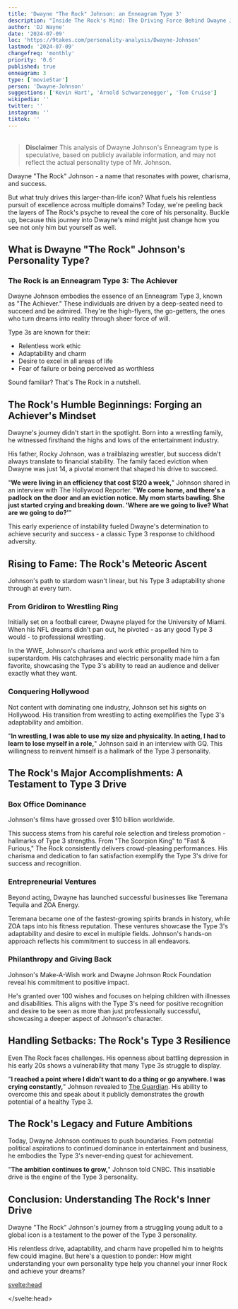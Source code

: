 ```yaml
---
title: 'Dwayne "The Rock" Johnson: an Enneagram Type 3'
description: "Inside The Rock's Mind: The Driving Force Behind Dwayne Johnson's Success"
author: 'DJ Wayne'
date: '2024-07-09'
loc: 'https://9takes.com/personality-analysis/Dwayne-Johnson'
lastmod: '2024-07-09'
changefreq: 'monthly'
priority: '0.6'
published: true
enneagram: 3
type: ['movieStar']
person: 'Dwayne-Johnson'
suggestions: ['Kevin Hart', 'Arnold Schwarzenegger', 'Tom Cruise']
wikipedia: ''
twitter: ''
instagram: ''
tiktok: ''
---
```


<!-- // notes:  -->

<script>
	import  PopCard  from "$lib/components/atoms/PopCard.svelte";
import BlogPurpose from '$lib/components/blog/BlogPurpose.svelte'
</script>
<div
	style="display: flex;
    justify-content: center;
    margin: 1rem 0;
	"
>
	<PopCard
		image={`/types/3s/${'Dwayne-Johnson'}.webp`}
		showIcon={false}
		enneagramType="3"
		displayText="Dwayne Johnson"
		subtext=""
	/>
</div>

> **Disclaimer** This analysis of Dwayne Johnson's Enneagram type is speculative, based on publicly available information, and may not reflect the actual personality type of Mr. Johnson.

<p class="firstLetter">Dwayne "The Rock" Johnson - a name that resonates with power, charisma, and success.</p>

But what truly drives this larger-than-life icon? What fuels his relentless pursuit of excellence across multiple domains? Today, we're peeling back the layers of The Rock's psyche to reveal the core of his personality. Buckle up, because this journey into Dwayne's mind might just change how you see not only him but yourself as well.

## What is Dwayne "The Rock" Johnson's Personality Type?

### The Rock is an Enneagram Type 3: The Achiever

Dwayne Johnson embodies the essence of an Enneagram Type 3, known as "The Achiever." These individuals are driven by a deep-seated need to succeed and be admired. They're the high-flyers, the go-getters, the ones who turn dreams into reality through sheer force of will.

Type 3s are known for their:

- Relentless work ethic
- Adaptability and charm
- Desire to excel in all areas of life
- Fear of failure or being perceived as worthless

Sound familiar? That's The Rock in a nutshell.

## The Rock's Humble Beginnings: Forging an Achiever's Mindset

Dwayne's journey didn't start in the spotlight. Born into a wrestling family, he witnessed firsthand the highs and lows of the entertainment industry.

His father, Rocky Johnson, was a trailblazing wrestler, but success didn't always translate to financial stability. The family faced eviction when Dwayne was just 14, a pivotal moment that shaped his drive to succeed.

"**We were living in an efficiency that cost $120 a week,**" Johnson shared in an interview with The Hollywood Reporter. "**We come home, and there's a padlock on the door and an eviction notice. My mom starts bawling. She just started crying and breaking down. 'Where are we going to live? What are we going to do?'**"

This early experience of instability fueled Dwayne's determination to achieve security and success - a classic Type 3 response to childhood adversity.

## Rising to Fame: The Rock's Meteoric Ascent

Johnson's path to stardom wasn't linear, but his Type 3 adaptability shone through at every turn.

### From Gridiron to Wrestling Ring

Initially set on a football career, Dwayne played for the University of Miami. When his NFL dreams didn't pan out, he pivoted - as any good Type 3 would - to professional wrestling.

In the WWE, Johnson's charisma and work ethic propelled him to superstardom. His catchphrases and electric personality made him a fan favorite, showcasing the Type 3's ability to read an audience and deliver exactly what they want.

### Conquering Hollywood

Not content with dominating one industry, Johnson set his sights on Hollywood. His transition from wrestling to acting exemplifies the Type 3's adaptability and ambition.

"**In wrestling, I was able to use my size and physicality. In acting, I had to learn to lose myself in a role,**" Johnson said in an interview with GQ. This willingness to reinvent himself is a hallmark of the Type 3 personality.

## The Rock's Major Accomplishments: A Testament to Type 3 Drive

### Box Office Dominance

Johnson's films have grossed over $10 billion worldwide.

This success stems from his careful role selection and tireless promotion - hallmarks of Type 3 strengths. From "The Scorpion King" to "Fast & Furious," The Rock consistently delivers crowd-pleasing performances. His charisma and dedication to fan satisfaction exemplify the Type 3's drive for success and recognition.

### Entrepreneurial Ventures

Beyond acting, Dwayne has launched successful businesses like Teremana Tequila and ZOA Energy.

Teremana became one of the fastest-growing spirits brands in history, while ZOA taps into his fitness reputation. These ventures showcase the Type 3's adaptability and desire to excel in multiple fields. Johnson's hands-on approach reflects his commitment to success in all endeavors.

### Philanthropy and Giving Back

Johnson's Make-A-Wish work and Dwayne Johnson Rock Foundation reveal his commitment to positive impact.

He's granted over 100 wishes and focuses on helping children with illnesses and disabilities. This aligns with the Type 3's need for positive recognition and desire to be seen as more than just professionally successful, showcasing a deeper aspect of Johnson's character.

<BlogPurpose/>

## Handling Setbacks: The Rock's Type 3 Resilience

Even The Rock faces challenges. His openness about battling depression in his early 20s shows a vulnerability that many Type 3s struggle to display.

"**I reached a point where I didn't want to do a thing or go anywhere. I was crying constantly,**" Johnson revealed to [The Guardian](https://www.theguardian.com/film/2018/apr/03/crying-constantly-dwayne-the-rock-johnson-reveals-teen-depression-battle#:~:text=%E2%80%9CI%20reached%20a%20point%20where,were%20evicted%20from%20their%20apartment.). His ability to overcome this and speak about it publicly demonstrates the growth potential of a healthy Type 3.

## The Rock's Legacy and Future Ambitions

Today, Dwayne Johnson continues to push boundaries. From potential political aspirations to continued dominance in entertainment and business, he embodies the Type 3's never-ending quest for achievement.

"**The ambition continues to grow,**" Johnson told CNBC. This insatiable drive is the engine of the Type 3 personality.

## Conclusion: Understanding The Rock's Inner Drive

Dwayne "The Rock" Johnson's journey from a struggling young adult to a global icon is a testament to the power of the Type 3 personality.

His relentless drive, adaptability, and charm have propelled him to heights few could imagine. But here's a question to ponder: How might understanding your own personality type help you channel your inner Rock and achieve your dreams?

<svelte:head>

<script type="application/ld+json">
{
  "@context": "http://schema.org",
  "@graph": [
    {
      "@type": "Article",
      "articleBody": "Dwayne 'The Rock' Johnson - a name that resonates with power, charisma, and success. This article delves into the driving force behind Johnson's success, exploring his personality through the lens of the Enneagram Type 3. From his humble beginnings to his rise as a Hollywood icon, we examine how his Type 3 traits have shaped his career, his approach to challenges, and his impact on the world.",
      "creator": ["DJ Wayne"],
      "author": {
        "@type": "Person",
        "name": "DJ Wayne",
        "sameAs": ["https://www.instagram.com/djwayne3/", "https://www.youtube.com/@djwayne3", "https://www.linkedin.com/in/davidtwayne/", "https://twitter.com/djwayne3"]
      },
      "dateModified": {
        "@type": "Date",
        "@value": "2024-07-09"
      },
      "datePublished": {
        "@type": "Date",
        "@value": "2024-07-09"
      },
      "description": "This blog post examines Dwayne 'The Rock' Johnson's personality through the lens of the Enneagram Type 3, exploring his upbringing, rise to fame, major accomplishments, and how he has handled challenges and success.",
      "headline": "Inside The Rock's Mind: The Driving Force Behind Dwayne Johnson's Success",
      "image": {
        "@type": "ImageObject",
        "height": 900,
        "url": "https://9takes.com/types/3s/Dwayne-Johnson.webp",
        "width": 900
      },
      "mainEntityOfPage": {
        "@id": "https://9takes.com/personality-analysis/Dwayne-Johnson",
        "@type": "WebPage"
      },
      "mentions": {
        "@type": "Person",
        "name": "Dwayne Johnson",
        "sameAs": [
          "https://en.wikipedia.org/wiki/Dwayne_Johnson",
          "https://www.imdb.com/name/nm0425005/",
          "https://twitter.com/TheRock"
        ]
      },
      "publisher": {
        "@type": "Organization",
        "sameAs": ["https://www.instagram.com/9takesdotcom/", "https://twitter.com/9takesdotcom"],
        "logo": {
          "@type": "ImageObject",
          "url": "https://9takes.com/brand/aero.png"
        },
        "name": "9takes"
      }
    },
    {
      "@type": "FAQPage",
      "mainEntity": [
        {
          "@type": "Question",
          "acceptedAnswer": {
            "@type": "Answer",
            "text": "Dwayne Johnson is an Enneagram Type 3, also known as The Achiever. Type 3s are known for their relentless work ethic, adaptability, charm, and desire to excel in all areas of life. They are driven by a deep-seated need to succeed and be admired."
          },
          "name": "What is Dwayne 'The Rock' Johnson's Enneagram type?"
        },
        {
          "@type": "Question",
          "acceptedAnswer": {
            "@type": "Answer",
            "text": "Johnson's upbringing, including experiences of financial instability, shaped his Type 3 drive for success. An eviction notice at age 14 fueled his determination to achieve security and success, a classic Type 3 response to childhood adversity."
          },
          "name": "How did Dwayne Johnson's upbringing influence his Enneagram Type 3 personality?"
        },
        {
          "@type": "Question",
          "acceptedAnswer": {
            "@type": "Answer",
            "text": "Johnson's transition from wrestling to acting exemplifies the Type 3's adaptability and ambition. His ability to reinvent himself and excel in multiple fields, including entertainment and business ventures like Teremana Tequila and ZOA Energy, showcases classic Type 3 behavior."
          },
          "name": "How does Dwayne Johnson's career path reflect his Enneagram Type 3 traits?"
        },
        {
          "@type": "Question",
          "acceptedAnswer": {
            "@type": "Answer",
            "text": "Johnson's films have grossed over $10 billion worldwide, demonstrating his box office dominance. This success is a result of careful role selection and tireless promotion, both Type 3 strengths. His ability to consistently deliver crowd-pleasing performances exemplifies the Type 3's drive for success and recognition."
          },
          "name": "What are some examples of Dwayne Johnson's major accomplishments that reflect his Enneagram Type 3 traits?"
        },
        {
          "@type": "Question",
          "acceptedAnswer": {
            "@type": "Answer",
            "text": "Johnson's openness about battling depression in his early 20s shows a vulnerability that many Type 3s struggle to display. His ability to overcome this and speak about it publicly demonstrates the growth potential of a healthy Type 3, showcasing resilience and the capacity for personal growth."
          },
          "name": "How has Dwayne Johnson handled personal challenges as an Enneagram Type 3?"
        }
      ]
    }
  ]
}
</script>

</svelte:head>

<style lang="scss"></style>
